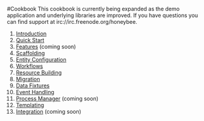 #Cookbook
This cookbook is currently being expanded as the demo application and underlying libraries are improved. If you have questions you can find support at irc://irc.freenode.org/honeybee.

 1. [Introduction](./introduction.md)
 2. [Quick Start](./quick_start.md)
 3. [Features](./features.md) (coming soon)
 4. [Scaffolding](./scaffolding.md)
 5. [Entity Configuration](./entity_configuration.md)
 6. [Workflows](./workflows.md)
 7. [Resource Building](./resource_building.md)
 8. [Migration](./migration.md)
 9. [Data Fixtures](./data_fixtures.md)
 10. [Event Handling](./event_handling.md)
 11. [Process Manager](./process_manager.md) (coming soon)
 12. [Templating](./templating.md)
 13. [Integration](./integration.md) (coming soon)
